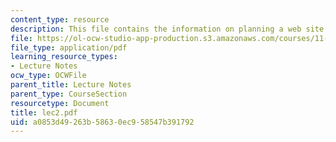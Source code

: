 ```yaml
---
content_type: resource
description: This file contains the information on planning a web site.
file: https://ol-ocw-studio-app-production.s3.amazonaws.com/courses/11-204-planning-communications-and-digital-media-fall-2004/a0853d49263b58630ec958547b391792_lec2.pdf
file_type: application/pdf
learning_resource_types:
- Lecture Notes
ocw_type: OCWFile
parent_title: Lecture Notes
parent_type: CourseSection
resourcetype: Document
title: lec2.pdf
uid: a0853d49-263b-5863-0ec9-58547b391792
---
```

